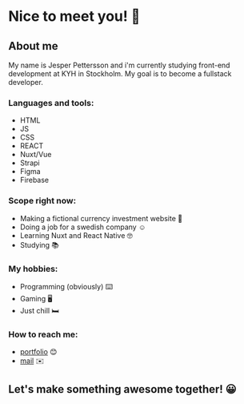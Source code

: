 # Nice to meet you! 👋

## About me
My name is Jesper Pettersson and i'm currently studying front-end development at KYH in Stockholm. My goal is to become a fullstack developer.

### Languages and tools:
- HTML
- JS
- CSS
- REACT
- Nuxt/Vue
- Strapi
- Figma
- Firebase

### Scope right now:
- Making a fictional currency investment website 🚀
- Doing a job for a swedish company ☺️
- Learning Nuxt and React Native 🤓
- Studying 📚

### My hobbies:
- Programming (obviously) ⌨️
- Gaming 🖥️
- Just chill 🛏️

### How to reach me:
- [portfolio](http://jesper-portfolio.surge.sh/) 😊
- [mail](mailto:jesper.pettersson00@hotmail.com) ✉️

## **Let's make something awesome together!** 😀
